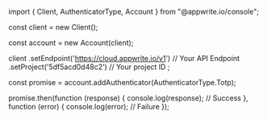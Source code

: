 import { Client, AuthenticatorType, Account } from "@appwrite.io/console";

const client = new Client();

const account = new Account(client);

client
    .setEndpoint('https://cloud.appwrite.io/v1') // Your API Endpoint
    .setProject('5df5acd0d48c2') // Your project ID
;

const promise = account.addAuthenticator(AuthenticatorType.Totp);

promise.then(function (response) {
    console.log(response); // Success
}, function (error) {
    console.log(error); // Failure
});